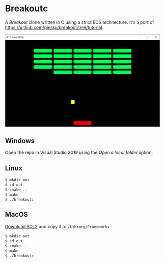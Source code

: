 # Breakoutc

A _Breakout_ clone written in C using a strict ECS architecture. It's a port of
https://github.com/piesku/breakout/tree/tutorial.

![Screenshot](screenshot.png?raw=true)

## Windows

Open the repo in Visual Studio 2019 using the _Open a local folder_ option.

## Linux

    $ mkdir out
    $ cd out
    $ cmake ..
    $ make
    $ ./breakoutc

## MacOS

[Download SDL2](https://www.libsdl.org/download-2.0.php) and copy it to `/Library/Frameworks`

    $ mkdir out
    $ cd out
    $ cmake ..
    $ make
    $ ./breakoutc
